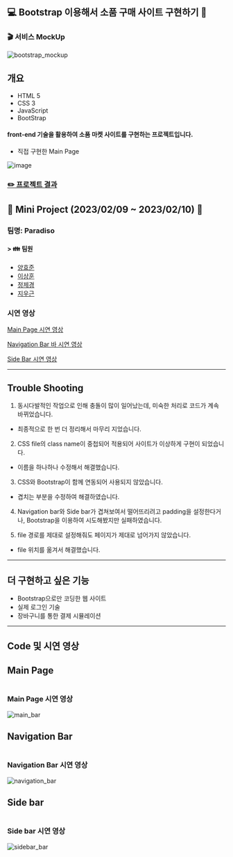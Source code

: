 ## :computer: Bootstrap 이용해서 소품 구매 사이트 구현하기 :department_store:

### :clapper: 서비스 MockUp

![bootstrap_mockup](https://user-images.githubusercontent.com/84713532/217990846-b18b808a-e326-44ea-bf22-9fbc58f937d5.gif)

## 개요

- HTML 5
- CSS 3
- JavaScript
- BootStrap

#### front-end 기술을 활용하여 소품 마켓 사이트를 구현하는 프로젝트입니다.

- 직접 구현한 Main Page

![image](https://user-images.githubusercontent.com/84713532/218024439-aeffc3bf-7328-492e-ae8a-9bb7ca6c5ec6.png)

### [:pencil2: 프로젝트 결과]()

## :pencil: Mini Project (2023/02/09 ~ 2023/02/10) :date:

###  팀명: Paradiso

#### > :family: 팀원

- [양효준](https://github.com/Hyojoon-Yang)
- [이상훈](https://github.com/Dawnnote)
- [정제경](https://github.com/bmr03016)
- [지우근](https://github.com/UGeunJi)


### 시연 영상

[Main Page 시연 영상](#main-page-시연-영상)

[Navigation Bar 바 시연 영상](#navigation-bar-시연-영상)

[Side Bar 시연 영상](#side-bar-시연-영상)

---

## Trouble Shooting

1. 동시다발적인 작업으로 인해 충돌이 많이 일어났는데, 미숙한 처리로 코드가 계속 바뀌었습니다.
- 최종적으로 한 번 더 정리해서 마무리 지었습니다.

2. CSS file의 class name이 중첩되어 적용되어 사이트가 이상하게 구현이 되었습니다.
- 이름을 하나하나 수정해서 해결했습니다.

3. CSS와 Bootstrap이 함께 연동되어 사용되지 않았습니다.
- 겹치는 부분을 수정하여 해결하였습니다.

4. Navigation bar와 Side bar가 겹쳐보여서 떨어뜨리려고 padding을 설정한다거나, Bootstrap을 이용하여 시도해봤지만 실패하였습니다.

5. file 경로를 제대로 설정해줘도 페이지가 제대로 넘어가지 않았습니다.
- file 위치를 옮겨서 해결했습니다.

---

## 더 구현하고 싶은 기능 

- Bootstrap으로만 코딩한 웹 사이트
- 실제 로그인 기술
- 장바구니를 통한 결제 시뮬레이션

---

## Code 및 시연 영상

## Main Page

```html

```

### Main Page 시연 영상

![main_bar](https://user-images.githubusercontent.com/84713532/218021846-43f0b37d-6f50-4fb4-a04e-fe9948967d03.gif)

## Navigation Bar

```html

```

### Navigation Bar 시연 영상

![navigation_bar](https://user-images.githubusercontent.com/84713532/218021185-3690cca9-28f8-4f3f-ac7a-66b5fc9b901b.gif)

## Side bar

```html

```

### Side bar 시연 영상

![sidebar_bar](https://user-images.githubusercontent.com/84713532/218021227-6a740347-ccb4-4479-877f-e3cded406066.gif)
